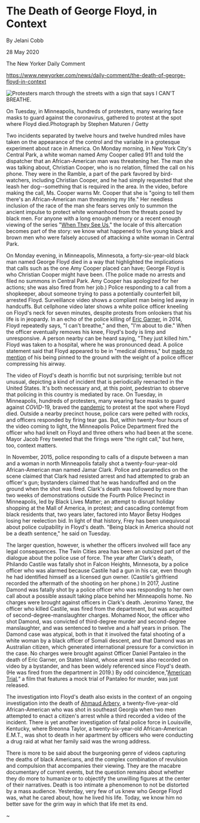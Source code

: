 The Death of George Floyd, in Context
=====================================

By Jelani Cobb

28 May 2020

The New Yorker Daily Comment

https://www.newyorker.com/news/daily-comment/the-death-of-george-floyd-in-context

![Protesters march through the streets with a sign that says
I CAN'T
BREATHE.](https://media.newyorker.com/photos/5eceed1277dca65581794b46/master/w_2560%2Cc_limit/Cobb-MinneapolisGeorgeFloyd.jpg)

On Tuesday, in Minneapolis, hundreds of protesters, many wearing face
masks to guard against the coronavirus, gathered to protest at the
spot where Floyd died.Photograph by Stephen Maturen / Getty
                    
Two incidents separated by twelve hours and twelve hundred miles have
taken on the appearance of the control and the variable in a grotesque
experiment about race in America. On Monday morning, in New York
City's Central Park, a white woman named Amy Cooper called 911 and
told the dispatcher that an African-American man was threatening
her. The man she was talking about, Christian Cooper, who is no
relation, filmed the call on his phone. They were in the Ramble, a
part of the park favored by bird-watchers, including Christian Cooper,
and he had simply requested that she leash her dog--something that is
required in the area. In the video, before making the call, Ms. Cooper
warns Mr. Cooper that she is "going to tell them there's an
African-American man threatening my life." Her needless inclusion of
the race of the man she fears serves only to summon the ancient
impulse to protect white womanhood from the threats posed by black
men. For anyone with a long enough memory or a recent enough viewing
of the series "[When They See
Us](https://www.newyorker.com/culture/on-television/when-they-see-us-is-both-memorable-political-art-and-misfired-entertainment)," the
locale of this altercation becomes part of the story: we know what
happened to five young black and brown men who were falsely accused of
attacking a white woman in Central Park.

On Monday evening, in Minneapolis, Minnesota, a forty-six-year-old
black man named George Floyd died in a way that highlighted the
implications that calls such as the one Amy Cooper placed can have;
George Floyd is who Christian Cooper might have been. (The police made
no arrests and filed no summons in Central Park. Amy Cooper has
apologized for her actions; she was also fired from her job.) Police
responding to a call from a shopkeeper, about someone trying to pass a
potentially counterfeit bill, arrested Floyd. Surveillance video shows
a compliant man being led away in handcuffs. But cellphone video later
shows a white police officer kneeling on Floyd's neck for seven
minutes, despite protests from onlookers that his life is in
jeopardy. In an echo of the police killing of [Eric
Garner](https://www.newyorker.com/tag/eric-garner), in 2014, Floyd
repeatedly says, "I can't breathe," and then, "I'm about to die." When
the officer eventually removes his knee, Floyd's body is limp and
unresponsive. A person nearby can be heard saying, "They just killed
him." Floyd was taken to a hospital, where he was pronounced dead. A
police statement said that Floyd appeared to be in "medical distress,"
but [made no
mention](https://www.nytimes.com/2020/05/26/us/george-floyd-minneapolis-police.html) of
his being pinned to the ground with the weight of a police officer
compressing his airway.

The video of Floyd's death is horrific but not surprising; terrible
but not unusual, depicting a kind of incident that is periodically
reenacted in the United States. It's both necessary and, at this
point, pedestrian to observe that policing in this country is mediated
by race. On Tuesday, in Minneapolis, hundreds of protesters, many
wearing face masks to guard against _COVID_-19, braved the
[pandemic](https://www.newyorker.com/tag/coronavirus) to protest at
the spot where Floyd died. Outside a nearby precinct house, police
cars were pelted with rocks, and officers responded by firing tear
gas. But, within twenty-four hours of the video coming to light, the
Minneapolis Police Department fired the officer who had knelt on Floyd
and three others who had been at the scene. Mayor Jacob Frey tweeted
that the firings were "the right call," but here, too, context
matters.

In November, 2015, police responding to calls of a dispute between a
man and a woman in north Minneapolis fatally shot a
twenty-four-year-old African-American man named Jamar Clark. Police
and paramedics on the scene claimed that Clark had resisted arrest and
had attempted to grab an officer's gun; bystanders claimed that he was
handcuffed and on the ground when the shot was fired. Clark's death
was followed by more than two weeks of demonstrations outside the
Fourth Police Precinct in Minneapolis, led by Black Lives Matter; an
attempt to disrupt holiday shopping at the Mall of America, in
protest; and cascading contempt from black residents that, two years
later, factored into Mayor Betsy Hodges losing her reelection bid. In
light of that history, Frey has been unequivocal about police
culpability in Floyd's death. "Being black in America should not be a
death sentence," he said on Tuesday.

The larger question, however, is whether the officers involved will
face any legal consequences. The Twin Cities area has been an outsized
part of the dialogue about the police use of force. The year after
Clark's death, Philando Castile was fatally shot in Falcon Heights,
Minnesota, by a police officer who was alarmed because Castile had a
gun in his car, even though he had identified himself as a licensed
gun owner. (Castile's girlfriend recorded the aftermath of the
shooting on her phone.) In 2017, Justine Damond was fatally shot by a
police officer who was responding to her own call about a possible
assault taking place behind her Minneapolis home. No charges were
brought against officers in Clark's death. Jeronimo Yanez, the officer
who killed Castile, was fired from the department, but was acquitted
of second-degree-manslaughter charges. Mohamed Noor, the officer who
shot Damond, was convicted of third-degree murder and second-degree
manslaughter, and was sentenced to twelve and a half years in
prison. The Damond case was atypical, both in that it involved the
fatal shooting of a white woman by a black officer of Somali descent,
and that Damond was an Australian citizen, which generated
international pressure for a conviction in the case. No charges were
brought against Officer Daniel Pantaleo in the death of Eric Garner,
on Staten Island, whose arrest was also recorded on video by a
bystander, and has been widely referenced since Floyd's death. (He was
fired from the department in 2019.)  By odd coincidence,"[American
Trial](https://vimeo.com/268064217)_,"_ a film that features a mock
trial of Pantaleo for murder, was just released.

The investigation into Floyd's death also exists in the context of an
ongoing investigation into the death of [Ahmaud
Arbery](https://www.newyorker.com/news/daily-comment/we-are-living-in-the-age-of-the-black-panic-defense),
a twenty-five-year-old African-American who was shot in southeast
Georgia when two men attempted to enact a citizen's arrest while a
third recorded a video of the incident. There is yet another
investigation of fatal police force in Louisville, Kentucky, where
Breonna Taylor, a twenty-six-year-old African-American E.M.T., was
shot to death in her apartment by officers who were conducting a drug
raid at what her family said was the wrong address.

There is more to be said about the burgeoning genre of videos
capturing the deaths of black Americans, and the complex combination
of revulsion and compulsion that accompanies their viewing. They are
the macabre documentary of current events, but the question remains
about whether they do more to humanize or to objectify the unwilling
figures at the center of their narratives. Death is too intimate a
phenomenon to not be distorted by a mass audience. Yesterday, very few
of us knew who George Floyd was, what he cared about, how he lived his
life. Today, we know him no better save for the grim way in which that
life met its end.

~
